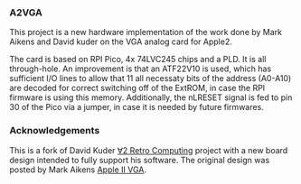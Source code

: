 ### A2VGA

This project is a new hardware implementation of the work done by Mark Aikens and David kuder on the VGA analog card for Apple2.

The card is based on RPI Pico, 4x 74LVC245 chips and a PLD. It is all through-hole. An improvement is that an ATF22V10 is used, which has sufficient I/O lines to allow that 11 all necessaty bits of the address (A0-A10) are decoded for correct switching off of the ExtROM, in case the RPI firmware is using this memory. Additionally, the nLRESET signal is fed to pin 30 of the Pico via a jumper, in case it is needed by future firmwares.

### Acknowledgements
This is a fork of David Kuder [∀2 Retro Computing](https://www.v2retrocomputing.com/) project with a new board design intended to fully support his software.
The original design was posted by Mark Aikens [Apple II VGA](https://github.com/markadev/AppleII-VGA/).
